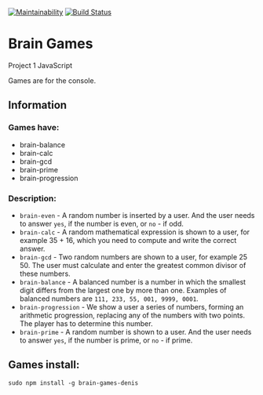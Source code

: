 [![Maintainability](https://api.codeclimate.com/v1/badges/8ee22fc23f79924a4b18/maintainability)](https://codeclimate.com/github/hawk911/project-lvl1-s284/maintainability)
[![Build Status](https://travis-ci.org/hawk911/project-lvl1-s284.svg?branch=master)](https://travis-ci.org/hawk911/project-lvl1-s284)


# Brain Games
Project 1 JavaScript 

Games are for the console.

## Information

### Games have: 

* brain-balance
* brain-calc
* brain-gcd
* brain-prime
* brain-progression

### Description:
* `brain-even` - A random number is inserted  by  a user. And the user needs to answer `yes`, if the number is even, or `no` - if odd.
* `brain-calc` - A random mathematical expression is shown to a user, for example 35 + 16, which you need to compute and write the correct answer.
* `brain-gcd` - Two random numbers are shown to a user, for example 25 50. The user must calculate and enter the greatest common divisor of these numbers.
* `brain-balance` - A balanced number is a number in which the smallest digit differs from the largest one by more than one. Examples of balanced numbers are `111, 233, 55, 001, 9999, 0001`.
* `brain-progression` - We show a user a series of numbers, forming an arithmetic progression, replacing any of the numbers with two points. The player has to determine this number.
* `brain-prime` - A random number is shown to a user. And the user needs to answer `yes`, if the number is prime, or `no` - if prime.


## Games install:
```
sudo npm install -g brain-games-denis
``` 